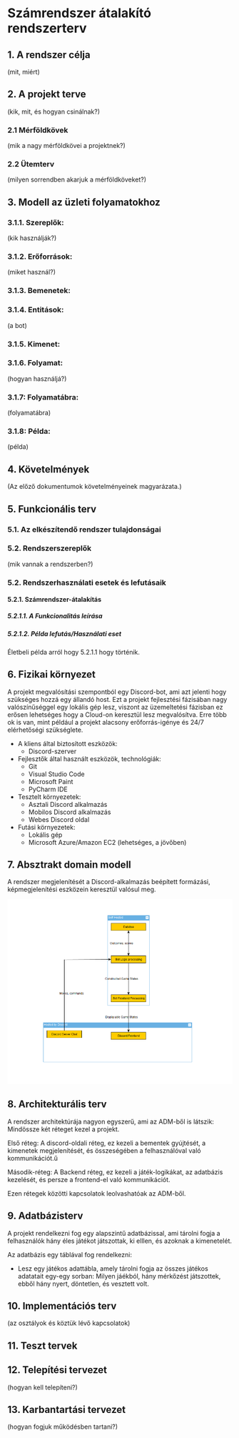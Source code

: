 # Számrendszer átalakító rendszerterv

## 1. A rendszer célja

(mit, miért)

## 2. A projekt terve

(kik, mit, és hogyan csinálnak?)

### 2.1 Mérföldkövek

(mik a nagy mérföldkövei a projektnek?)

### 2.2 Ütemterv

(milyen sorrendben akarjuk a mérföldköveket?)

## 3. Modell az üzleti folyamatokhoz

### 3.1.1. Szereplők:
 (kik használják?)

### 3.1.2. Erőforrások:
 (miket használ?)

### 3.1.3. Bemenetek:
 

### 3.1.4. Entitások:
 (a bot)

### 3.1.5. Kimenet:
 
### 3.1.6. Folyamat:

(hogyan használjá?)

### 3.1.7: Folyamatábra:

(folyamatábra)

### 3.1.8: Példa:

(példa)

## 4. Követelmények

(Az előző dokumentumok követelményeinek magyarázata.) 


## 5. Funkcionális terv

### 5.1. Az elkészítendő rendszer tulajdonságai


### 5.2. Rendszerszereplők
(mik vannak a rendszerben?)

### 5.2. Rendszerhasználati esetek és lefutásaik

#### 5.2.1. Számrendszer-átalakítás

##### 5.2.1.1. A Funkcionalitás leírása

##### 5.2.1.2. Példa lefutás/Használati eset

Életbeli példa arról hogy 5.2.1.1 hogy történik.


## 6. Fizikai környezet

A projekt megvalósítási szempontból egy Discord-bot, ami azt jelenti hogy szükséges hozzá egy állandó host. Ezt a projekt fejlesztési fázisában nagy valószínűséggel egy lokális gép lesz, viszont az üzemeltetési fázisban ez erősen lehetséges hogy a Cloud-on keresztül lesz megvalósítva. Erre több ok is van, mint például a projekt alacsony erőforrás-igénye és 24/7 elérhetőségi szükséglete.

* A kliens által biztosított eszközök:
    - Discord-szerver
* Fejlesztők által használt eszközök, technológiák:
    - Git
    - Visual Studio Code
    - Microsoft Paint
    - PyCharm IDE
* Tesztelt környezetek:
    - Asztali Discord alkalmazás
    - Mobilos Discord alkalmazás
    - Webes Discord oldal
* Futási környezetek:
    - Lokális gép
    - Microsoft Azure/Amazon EC2 (lehetséges, a jövőben)


## 7. Absztrakt domain modell

A rendszer megjelenítését a Discord-alkalmazás beépített formázási, képmegjelenítési eszközein keresztül valósul meg.


![Domain modell gráf](/img/domainmodell.png)


## 8. Architekturális terv

A rendszer architektúrája nagyon egyszerű, ami az ADM-ből is látszik: Mindössze két réteget kezel a projekt.

Első réteg: A discord-oldali réteg, ez kezeli a bementek gyújtését, a kimenetek megjelenítését, és összeségében a felhasználóval való kommunikációt.ű

Második-réteg: A Backend réteg, ez kezeli a játék-logikákat, az adatbázis kezelését, és persze a frontend-el való kommunikációt. 

Ezen rétegek közötti kapcsolatok leolvashatóak az ADM-ből.

## 9. Adatbázisterv

A projekt rendelkezni fog egy alapszintű adatbázissal, ami tárolni fogja a felhasználók hány éles játékot játszottak, ki elllen, és azoknak a kimenetelét.

Az adatbázis egy táblával fog rendelkezni:

* Lesz egy játékos adattábla, amely tárolni fogja az összes játékos adatatait egy-egy sorban: Milyen jáékból, hány mérkőzést játszottek, ebből hány nyert, döntetlen, és vesztett volt.

## 10. Implementációs terv

(az osztályok és köztük lévő kapcsolatok)

## 11. Teszt tervek


## 12. Telepítési tervezet

(hogyan kell telepíteni?)

## 13. Karbantartási tervezet

(hogyan fogjuk működésben tartani?)
